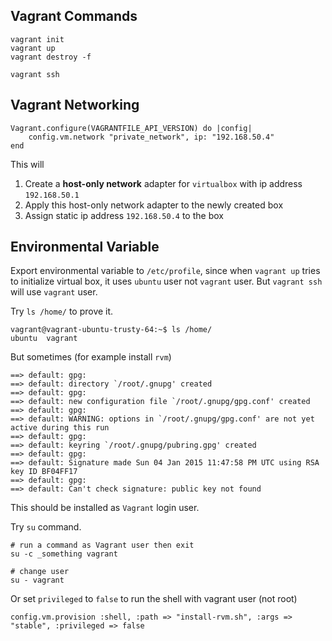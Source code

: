 

## Vagrant Commands

	vagrant init
	vagrant up
	vagrant destroy -f
	
	vagrant ssh

## Vagrant Networking

	Vagrant.configure(VAGRANTFILE_API_VERSION) do |config|
		config.vm.network "private_network", ip: "192.168.50.4"
	end

This will 

1. Create a **host-only network** adapter for `virtualbox` with ip address `192.168.50.1`
2. Apply this host-only network adapter to the newly created box
3. Assign static ip address `192.168.50.4` to the box


## Environmental Variable

Export environmental variable to `/etc/profile`, since when `vagrant up` tries to initialize virtual
box, it uses `ubuntu` user not `vagrant` user. But `vagrant ssh` will use `vagrant` user.

Try `ls /home/` to prove it.

	vagrant@vagrant-ubuntu-trusty-64:~$ ls /home/
	ubuntu  vagrant

But sometimes (for example install `rvm`)

	==> default: gpg:
	==> default: directory `/root/.gnupg' created
	==> default: gpg:
	==> default: new configuration file `/root/.gnupg/gpg.conf' created
	==> default: gpg:
	==> default: WARNING: options in `/root/.gnupg/gpg.conf' are not yet active during this run
	==> default: gpg:
	==> default: keyring `/root/.gnupg/pubring.gpg' created
	==> default: gpg:
	==> default: Signature made Sun 04 Jan 2015 11:47:58 PM UTC using RSA key ID BF04FF17
	==> default: gpg:
	==> default: Can't check signature: public key not found
	
This should be installed as `Vagrant` login user.

Try `su` command.

	# run a command as Vagrant user then exit
	su -c _something vagrant
	
	# change user
	su - vagrant

Or set `privileged` to `false` to run the shell with vagrant user (not root)
	
	config.vm.provision :shell, :path => "install-rvm.sh", :args => "stable", :privileged => false